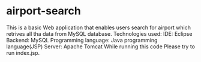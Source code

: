 # airport-search
This is a basic Web application that enables users search for airport which retrives all tha data from MySQL database.
Technologies used:
IDE: Eclipse 
Backend: MySQL
Programming language: Java programming language(JSP)
Server: Apache Tomcat
While running this code Please try to run index.jsp.
